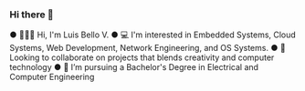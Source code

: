 ### Hi there 👋

<!--
**louieb117/louieb117** is a ✨ _special_ ✨ repository because its `README.md` (this file) appears on your GitHub profile.

Here are some ideas to get you started:

- 🔭 I’m currently working on ...
- 🌱 I’m currently learning ...
- 👯 I’m looking to collaborate on ...
- 🤔 I’m looking for help with ...
- 💬 Ask me about ...
- 📫 How to reach me: ...
- 😄 Pronouns: ...
- ⚡ Fun fact: ...
-->

●  🧙🏾‍♂️ Hi, I'm Luis Bello V.
●  💻 I'm interested in Embedded Systems, Cloud Systems, Web Development, Network Engineering, and OS Systems.
●  🔑 Looking to collaborate on projects that blends creativity and computer technology 
●  🔭 I’m pursuing a Bachelor's Degree in Electrical and Computer Engineering
